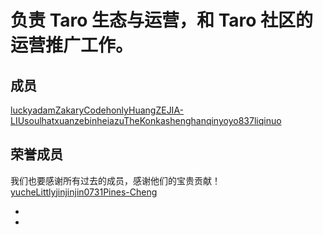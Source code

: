 # 负责 Taro 生态与运营，和 Taro 社区的运营推广工作。
## 成员[​](team-community.html#成员)
[luckyadam](https://github.com/luckyadam)[ZakaryCode](https://github.com/ZakaryCode)[honlyHuang](https://github.com/honlyHuang)[ZEJIA-LIU](https://github.com/ZEJIA-LIU)[soulhat](https://github.com/soulhat)[xuanzebin](https://github.com/xuanzebin)[heiazu](https://github.com/heiazu)[TheKonka](https://github.com/TheKonka)[shenghanqin](https://github.com/shenghanqin)[yoyo837](https://github.com/yoyo837)[liqinuo](https://github.com/liqinuo)
## 荣誉成员[​](team-community.html#荣誉成员)
我们也要感谢所有过去的成员，感谢他们的宝贵贡献！
[yuche](https://github.com/yuche)[Littly](https://github.com/Littly)[jinjinjin0731](https://github.com/jinjinjin0731)[Pines-Cheng](https://github.com/Pines-Cheng)

- 
-
